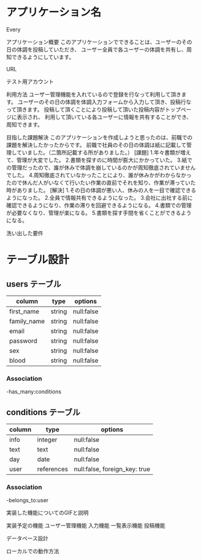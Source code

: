 # アプリケーション名
Every

アプリケーション概要
このアプリケーションでできることは、ユーザーのその日の体調を投稿していただき、
ユーザー全員で各ユーザーの体調を共有し、周知できるようにしています。

URL

テスト用アカウント

利用方法
ユーザー管理機能を入れているので登録を行なって利用して頂きます。
ユーザーのその日の体調を体調入力フォームから入力して頂き、投稿行なって頂きます。
投稿して頂くことにより投稿して頂いた投稿内容がトップページに表示され、
利用して頂いている各ユーザーに情報を共有することができ、周知できます。

目指した課題解決
このアプリケーションを作成しようと思ったのは、前職での課題を解決したかったからです。
前職で社員のその日の体調は紙に記載して管理していました。（二箇所記載する所がありました。）
[課題]
1.年々書類が増えて、管理が大変でした。
2.書類を探すのに時間が膨大にかかっていた。
3.紙での管理だったので、誰が休みで体調を崩しているのかが周知徹底されていませんでした。
4.周知徹底されていなかったことにより、誰が休みかがわからなかったので休んだ人がいなくて行いたい作業の直前でそれを知り、作業が滞っていた時がありました。
[解決]
1.その日の体調が悪い人、休みの人を一目で確認できるようになった。
2.全員で情報共有できるようになった。
3.会社に出社する前に確認できるようになり、作業の滞りを回避できるようになる。
4.書類での管理が必要なくなり、管理が楽になる。
5.書類を探す手間を省くことができるようになる。


洗い出した要件
# テーブル設計

## users テーブル

| column     	| type   	| options    	|
|------------	|--------	|------------	|
| first_name  | string 	| null:false 	|
| family_name | string 	| null:false 	|
| email      	| string 	| null:false 	|
| password   	| string 	| null:false 	|
| sex        	| string 	| null:false 	|
| blood      	| string 	| null:false 	|

### Association
  
-has_many:conditions

## conditions テーブル

| column   	| type       	| options                       	|
|----------	|------------	|-------------------------------	|
| info     	| integer    	| null:false                    	|
| text      | text       	| null:false                    	|
| day      	| date       	| null:false                    	|
| user     	| references 	| null:false, foreign_key: true 	|

### Association

-belongs_to:user

実装した機能についてのGIFと説明


実装予定の機能
ユーザー管理機能
入力機能
一覧表示機能
投稿機能

データベース設計


ローカルでの動作方法


